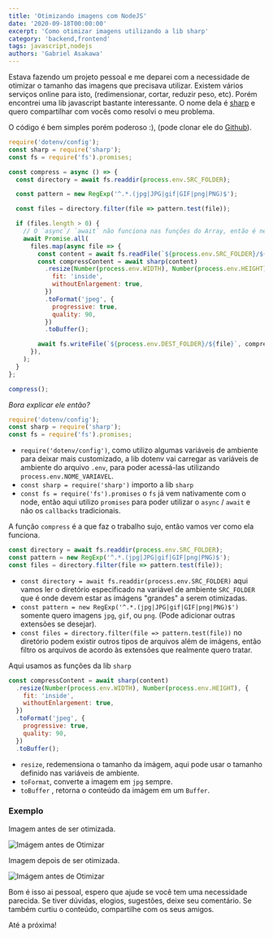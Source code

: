 ```yaml
---
title: 'Otimizando imagens com NodeJS'
date: '2020-09-18T00:00:00'
excerpt: 'Como otimizar imagens utilizando a lib sharp'
category: 'backend,frontend'
tags: javascript,nodejs
authors: 'Gabriel Asakawa'
---
```


Estava fazendo um projeto pessoal e me deparei com a necessidade de otimizar o tamanho das imagens que precisava utilizar. Existem vários serviços online para isto, (redimensionar, cortar, reduzir peso, etc). Porém encontrei uma lib javascript bastante interessante. O nome dela é [sharp](https://github.com/lovell/sharp) e quero compartilhar com vocês como resolvi o meu problema.

O código é bem simples porém poderoso :), (pode clonar ele do [Github](https://github.com/gasakawa/image-compress)).

```javascript
require('dotenv/config');
const sharp = require('sharp');
const fs = require('fs').promises;

const compress = async () => {
  const directory = await fs.readdir(process.env.SRC_FOLDER);

  const pattern = new RegExp('^.*.(jpg|JPG|gif|GIF|png|PNG)$');

  const files = directory.filter(file => pattern.test(file));

  if (files.length > 0) {
    // O `async`/ `await` não funciona nas funções do Array, então é necessário utilizar `await Promise.all`, porque a função da lib `sharp` que será utilizada retorna uma promise.
    await Promise.all(
      files.map(async file => {
        const content = await fs.readFile(`${process.env.SRC_FOLDER}/${file}`);
        const compressContent = await sharp(content)
          .resize(Number(process.env.WIDTH), Number(process.env.HEIGHT), {
            fit: 'inside',
            withoutEnlargement: true,
          })
          .toFormat('jpeg', {
            progressive: true,
            quality: 90,
          })
          .toBuffer();

        await fs.writeFile(`${process.env.DEST_FOLDER}/${file}`, compressContent);
      }),
    );
  }
};

compress();
```

_Bora explicar ele então?_

```javascript
require('dotenv/config');
const sharp = require('sharp');
const fs = require('fs').promises;
```

- `require('dotenv/config')`, como utilizo algumas variáveis de ambiente para deixar mais customizado, a lib dotenv vai carregar as variáveis de ambiente do arquivo `.env`, para poder acessá-las utilizando `process.env.NOME_VARIAVEL`.
- `const sharp = require('sharp')` importo a lib `sharp`
- `const fs = require('fs').promises` o `fs` já vem nativamente com o node, então aqui utilizo `promises` para poder utilizar o `async` / `await` e não os `callbacks` tradicionais.

A função `compress` é a que faz o trabalho sujo, então vamos ver como ela funciona.

```javascript
const directory = await fs.readdir(process.env.SRC_FOLDER);
const pattern = new RegExp('^.*.(jpg|JPG|gif|GIF|png|PNG)$');
const files = directory.filter(file => pattern.test(file));
```

- `const directory = await fs.readdir(process.env.SRC_FOLDER)` aqui vamos ler o diretório especificado na variável de ambiente `SRC_FOLDER` que é onde devem estar as imágens "grandes" a serem otimizadas.
- `const pattern = new RegExp('^.*.(jpg|JPG|gif|GIF|png|PNG)$')` somente quero imagens `jpg`, `gif`, ou `png`. (Pode adicionar outras extensões se desejar).
- `const files = directory.filter(file => pattern.test(file))` no diretório podem existir outros tipos de arquivos além de imágens, então filtro os arquivos de acordo às extensões que realmente quero tratar.

Aqui usamos as funções da lib `sharp`

```javascript
const compressContent = await sharp(content)
  .resize(Number(process.env.WIDTH), Number(process.env.HEIGHT), {
    fit: 'inside',
    withoutEnlargement: true,
  })
  .toFormat('jpeg', {
    progressive: true,
    quality: 90,
  })
  .toBuffer();
```

- `resize`, redemensiona o tamanho da imágem, aqui pode usar o tamanho definido nas variáveis de ambiente.
- `toFormat`, converte a imagem em `jpg` sempre.
- `toBuffer` , retorna o conteúdo da imágem em um `Buffer`.

### Exemplo

Imagem antes de ser otimizada.

![Imágem antes de Otimizar](https://gasakawa-blog.s3.amazonaws.com/tamanho_imagens_antes_optimizar_56b6eef214.png)

Imagem depois de ser otimizada.

![Imágem antes de Otimizar](https://gasakawa-blog.s3.amazonaws.com/tamanho_imagens_apos_optimizar_e99c2244ad.png)

Bom é isso ai pessoal, espero que ajude se você tem uma necessidade parecida. Se tiver dúvidas, elogios, sugestões, deixe seu comentário. Se também curtiu o conteúdo, compartilhe com os seus amigos.

Até a próxima!
